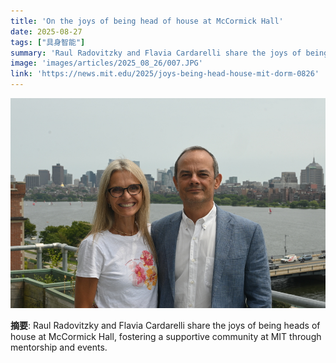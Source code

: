 ```yaml
---
title: 'On the joys of being head of house at McCormick Hall'
date: 2025-08-27
tags: ["具身智能"]
summary: 'Raul Radovitzky and Flavia Cardarelli share the joys of being heads of house at McCormick Hall, fostering a supportive community at MIT through mentorship and events.'
image: 'images/articles/2025_08_26/007.JPG'
link: 'https://news.mit.edu/2025/joys-being-head-house-mit-dorm-0826'
---
```

![On the joys of being head of house at McCormick Hall](images/articles/2025_08_26/007.JPG)

**摘要**: Raul Radovitzky and Flavia Cardarelli share the joys of being heads of house at McCormick Hall, fostering a supportive community at MIT through mentorship and events.
